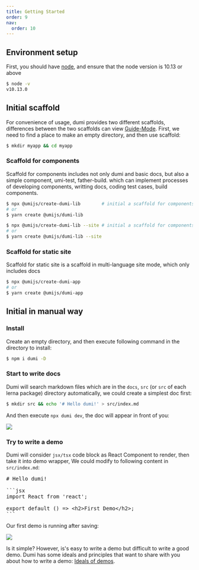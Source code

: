 ```yaml
---
title: Getting Started
order: 9
nav:
  order: 10
---
```


## Environment setup

First, you should have [node](https://nodejs.org/en/), and ensure that the node version is 10.13 or above

```bash
$ node -v
v10.13.0
```

## Initial scaffold

For convenience of usage, dumi provides two different scaffolds, differences between the two scaffolds can view [Guide-Mode](/guide/mode). First, we need to find a place to make an empty directory, and then use scaffold:

```bash
$ mkdir myapp && cd myapp
```

### Scaffold for components

Scaffold for components includes not only dumi and basic docs, but also a simple component, umi-test, father-build. which can implement processes of developing components, writting docs, coding test cases, build components.

```bash
$ npx @umijs/create-dumi-lib        # initial a scaffold for components in doc mode
# or
$ yarn create @umijs/dumi-lib

$ npx @umijs/create-dumi-lib --site # initial a scaffold for components in site mode
# or
$ yarn create @umijs/dumi-lib --site
```

### Scaffold for static site

Scaffold for static site is a scaffold in multi-language site mode, which only includes docs

```bash
$ npx @umijs/create-dumi-app
# or
$ yarn create @umijs/dumi-app
```

## Initial in manual way

### Install

Create an empty directory, and then execute following command in the directory to install:

```bash
$ npm i dumi -D
```

### Start to write docs

Dumi will search markdown files which are in the `docs`, `src` (or `src` of each lerna package) directory automatically, we could create a simplest doc first:

```bash
$ mkdir src && echo '# Hello dumi!' > src/index.md
```

And then execute `npx dumi dev`, the doc will appear in front of you:

![](https://gw.alipayobjects.com/zos/bmw-prod/ed83bd75-06c5-4aa5-a149-5918b072cbee/k7a3kkzb_w1978_h1330.png)

### Try to write a demo

Dumi will consider `jsx/tsx` code block as React Component to render, then take it into demo wrapper, We could modify to following content in `src/index.md`:

<pre>
# Hello dumi!

```jsx
import React from 'react';

export default () => &lt;h2&gt;First Demo&lt;/h2&gt;;
```
</pre>

Our first demo is running after saving:

![](https://gw.alipayobjects.com/zos/bmw-prod/a74b9643-b1db-48b0-83b1-67d15e13b6fc/k7a3sl0s_w1988_h1310.png)

Is it simple? However, is's easy to write a demo but difficult to write a good demo. Dumi has some ideals and principles that want to share with you about how to write a demo: [Ideals of demos](/guide/demo-principle).
